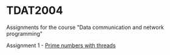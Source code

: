 # TDAT2004
Assignments for the course "Data communication and network programming"

Assignment 1 - [Prime numbers with threads](/assignment_1/main.cpp)
